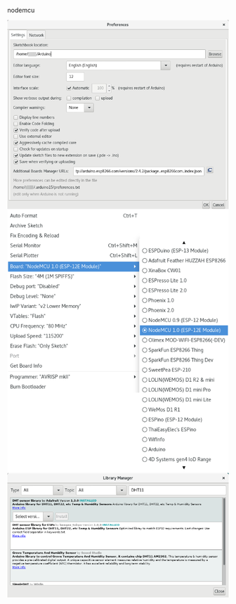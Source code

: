 nodemcu

![Preferences](docs/preferences.png)
![Board](docs/board.png)
![Library](docs/library_manager.png)


